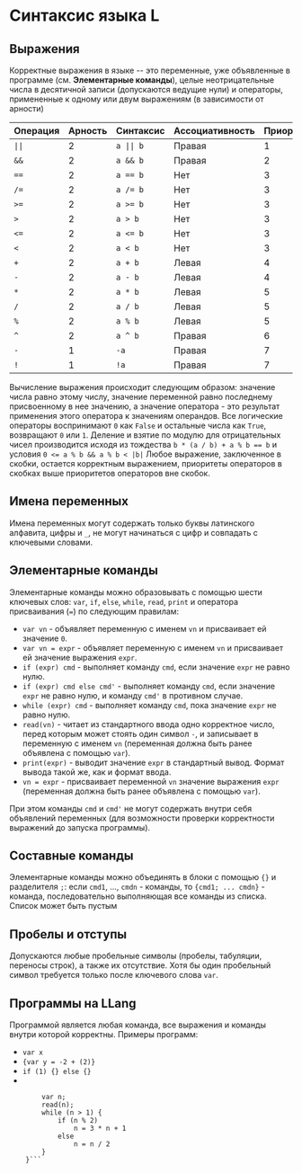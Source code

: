 # Синтаксис языка L

## Выражения

Корректные выражения в языке -- это переменные, уже объявленные в программе (см. **Элементарные команды**), целые неотрицательные числа в десятичной записи (допускаются ведущие нули) и операторы, примененные к одному или двум выражениям (в зависимости от арности)

Операция | Арность | Синтаксис | Ассоциативность | Приоритет
---------|---------|-----------|-----------------|----------
 `\|\|`  | 2       | `a \|\| b`| Правая          | 1
 `&&`    | 2       | `a && b`  | Правая          | 2
 `==`    | 2       | `a == b`  | Нет             | 3
 `/=`    | 2       | `a /= b`  | Нет             | 3
 `>=`    | 2       | `a >= b`  | Нет             | 3
 `>`     | 2       | `a > b`   | Нет             | 3
 `<=`    | 2       | `a <= b`  | Нет             | 3
 `<`     | 2       | `a < b`   | Нет             | 3
 `+`     | 2       | `a + b`   | Левая           | 4
 `-`     | 2       | `a - b`   | Левая           | 4
 `*`     | 2       | `a * b`   | Левая           | 5
 `/`     | 2       | `a / b`   | Левая           | 5
 `%`     | 2       | `a % b`   | Левая           | 5
 `^`     | 2       | `a ^ b`   | Правая          | 6
 `-`     | 1       | `-a`      | Правая          | 7
 `!`     | 1       | `!a`      | Правая          | 7

Вычисление выражения происходит следующим образом: значение числа равно этому числу, значение переменной равно последнему присвоенному в нее значению, а значение оператора - это результат применения этого оператора к значениям операндов.
Все логические операторы воспринимают `0` как `False` и остальные числа как `True`, возвращают `0` или `1`.
Деление и взятие по модулю для отрицательных чисел производится исходя из тождества `b * (a / b) + a % b == b` и условия `0 <= a % b && a % b < |b|`
Любое выражение, заключенное в скобки, остается корректным выражением, приоритеты операторов в скобках выше приоритетов операторов вне скобок.
 
 
## Имена переменных

Имена переменных могут содержать только буквы латинского алфавита, цифры и `_`, не могут начинаться с цифр и совпадать с ключевыми словами.

## Элементарные команды

Элементарные команды можно образовывать с помощью шести ключевых слов: `var`, `if`, `else`, `while`, `read`, `print` и оператора присваивания (`=`) по следующим правилам:

- `var vn` - объявляет переменную с именем `vn` и присваивает ей значение `0`.
- `var vn = expr` - объявляет переменную с именем `vn` и присваивает ей значение выражения `expr`.
- `if (expr) cmd` - выполняет команду `cmd`, если значение `expr` не равно нулю.
- `if (expr) cmd else cmd'` - выполняет команду `cmd`, если значение `expr` не равно нулю, и команду `cmd'` в противном случае.
- `while (expr) cmd` - выполняет команду `cmd`, пока значение `expr` не равно нулю.
- `read(vn)` - читает из стандартного ввода одно корректное число, перед которым может стоять один символ `-`, и записывает в переменную с именем `vn` (переменная должна быть ранее объявлена с помощью `var`).
- `print(expr)` - выводит значение `expr` в стандартный вывод. Формат вывода такой же, как и формат ввода.
- `vn = expr` - присваивает переменной `vn` значение выражения `expr` (переменная должна быть ранее объявлена с помощью `var`).

При этом команды `cmd` и `cmd'` не могут содержать внутри себя объявлений переменных (для возможности проверки корректности выражений до запуска программы).

## Составные команды

Элементарные команды можно объединять в блоки с помощью `{}` и разделителя `;`:
если `cmd1`, ..., `cmdn` - команды, то `{cmd1; ... cmdn}` - команда, последовательно выполняющая все команды из списка. Список может быть пустым

## Пробелы и отступы

Допускаются любые пробельные символы (пробелы, табуляции, переносы строк), а также их отсутствие. Хотя бы один пробельный символ требуется только после ключевого слова `var`.

## Программы на LLang
Программой является любая команда, все выражения и команды внутри которой корректны. Примеры программ:

* `var x`
* `{var y = -2 + (2)}`
* `if (1) {} else {}`
* 
```{
		var n;
		read(n);
		while (n > 1) {
			if (n % 2) 
				n = 3 * n + 1
			else
				n = n / 2
		}
	}```
